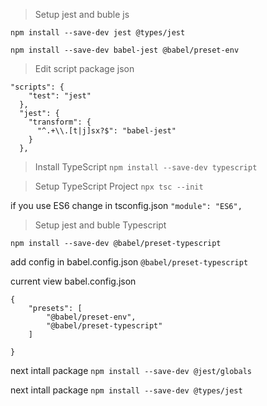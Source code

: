 >Setup jest and buble js

```npm install --save-dev jest @types/jest```

```npm install --save-dev babel-jest @babel/preset-env```
>Edit script package json
```
"scripts": {
    "test": "jest"
  },
  "jest": {
    "transform": {
      "^.+\\.[t|j]sx?$": "babel-jest"
    }
  },
```

>Install TypeScript
```npm install --save-dev typescript```

>Setup TypeScript Project
```npx tsc --init```

if you use ES6 change in tsconfig.json
```"module": "ES6",```

>Setup jest and buble Typescript

```npm install --save-dev @babel/preset-typescript```

add config in babel.config.json
```@babel/preset-typescript```

current view babel.config.json
```
{
    "presets": [
        "@babel/preset-env",
        "@babel/preset-typescript"
    ]
    
}
```
next intall package
```npm install --save-dev @jest/globals```

next intall package
```npm install --save-dev @types/jest```



